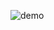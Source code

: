 ![demo](https://user-images.githubusercontent.com/4760120/114719356-a9129580-9d3f-11eb-94ed-88e31d7160cc.jpg)
